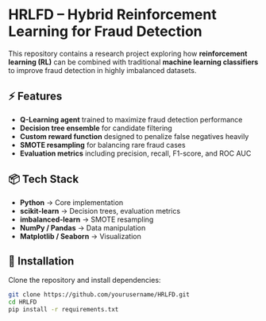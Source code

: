 # HRLFD – Hybrid Reinforcement Learning for Fraud Detection  

This repository contains a research project exploring how **reinforcement learning (RL)** can be combined with traditional **machine learning classifiers** to improve fraud detection in highly imbalanced datasets.  

## ⚡ Features
- **Q-Learning agent** trained to maximize fraud detection performance  
- **Decision tree ensemble** for candidate filtering  
- **Custom reward function** designed to penalize false negatives heavily  
- **SMOTE resampling** for balancing rare fraud cases  
- **Evaluation metrics** including precision, recall, F1-score, and ROC AUC  

## 📦 Tech Stack
- **Python** → Core implementation  
- **scikit-learn** → Decision trees, evaluation metrics  
- **imbalanced-learn** → SMOTE resampling  
- **NumPy / Pandas** → Data manipulation  
- **Matplotlib / Seaborn** → Visualization  

## 🚀 Installation
Clone the repository and install dependencies:  

```bash
git clone https://github.com/yourusername/HRLFD.git
cd HRLFD
pip install -r requirements.txt
